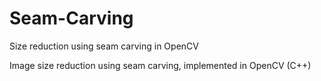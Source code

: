 # Seam-Carving
Size reduction using seam carving in OpenCV

Image size reduction using seam carving, implemented in OpenCV (C++)
